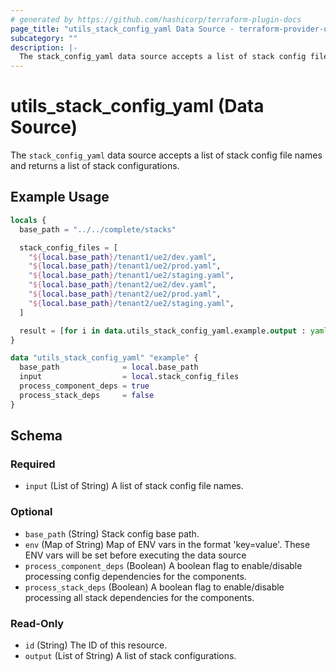 ```yaml
---
# generated by https://github.com/hashicorp/terraform-plugin-docs
page_title: "utils_stack_config_yaml Data Source - terraform-provider-utils"
subcategory: ""
description: |-
  The stack_config_yaml data source accepts a list of stack config file names and returns a list of stack configurations.
---
```


# utils_stack_config_yaml (Data Source)

The `stack_config_yaml` data source accepts a list of stack config file names and returns a list of stack configurations.

## Example Usage

```terraform
locals {
  base_path = "../../complete/stacks"

  stack_config_files = [
    "${local.base_path}/tenant1/ue2/dev.yaml",
    "${local.base_path}/tenant1/ue2/prod.yaml",
    "${local.base_path}/tenant1/ue2/staging.yaml",
    "${local.base_path}/tenant2/ue2/dev.yaml",
    "${local.base_path}/tenant2/ue2/prod.yaml",
    "${local.base_path}/tenant2/ue2/staging.yaml",
  ]

  result = [for i in data.utils_stack_config_yaml.example.output : yamldecode(i)]
}

data "utils_stack_config_yaml" "example" {
  base_path              = local.base_path
  input                  = local.stack_config_files
  process_component_deps = true
  process_stack_deps     = false
}
```

<!-- schema generated by tfplugindocs -->
## Schema

### Required

- `input` (List of String) A list of stack config file names.

### Optional

- `base_path` (String) Stack config base path.
- `env` (Map of String) Map of ENV vars in the format 'key=value'. These ENV vars will be set before executing the data source
- `process_component_deps` (Boolean) A boolean flag to enable/disable processing config dependencies for the components.
- `process_stack_deps` (Boolean) A boolean flag to enable/disable processing all stack dependencies for the components.

### Read-Only

- `id` (String) The ID of this resource.
- `output` (List of String) A list of stack configurations.
